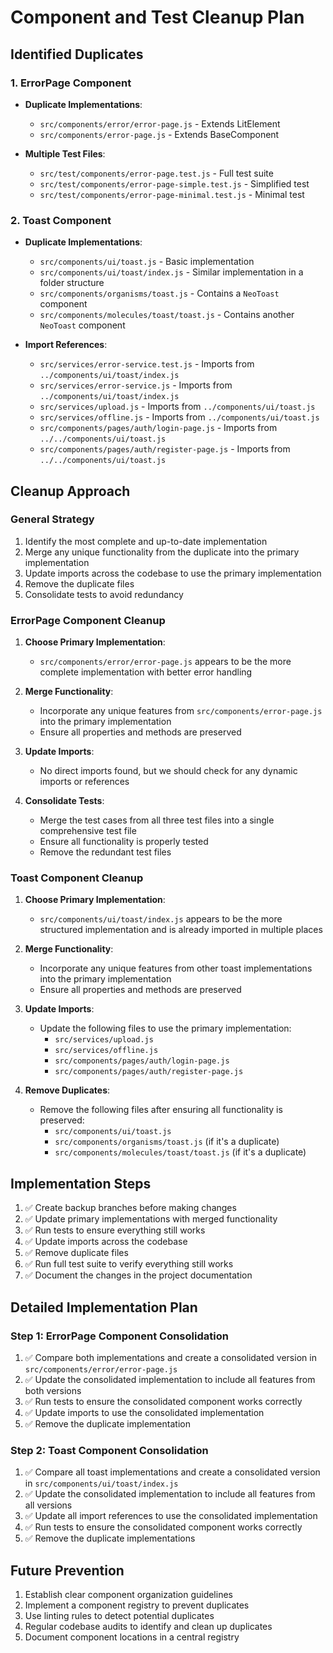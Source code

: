 # Component and Test Cleanup Plan

## Identified Duplicates

### 1. ErrorPage Component
- **Duplicate Implementations**:
  - `src/components/error/error-page.js` - Extends LitElement
  - `src/components/error-page.js` - Extends BaseComponent

- **Multiple Test Files**:
  - `src/test/components/error-page.test.js` - Full test suite
  - `src/test/components/error-page-simple.test.js` - Simplified test
  - `src/test/components/error-page-minimal.test.js` - Minimal test

### 2. Toast Component
- **Duplicate Implementations**:
  - `src/components/ui/toast.js` - Basic implementation
  - `src/components/ui/toast/index.js` - Similar implementation in a folder structure
  - `src/components/organisms/toast.js` - Contains a `NeoToast` component
  - `src/components/molecules/toast/toast.js` - Contains another `NeoToast` component

- **Import References**:
  - `src/services/error-service.test.js` - Imports from `../components/ui/toast/index.js`
  - `src/services/error-service.js` - Imports from `../components/ui/toast/index.js`
  - `src/services/upload.js` - Imports from `../components/ui/toast.js`
  - `src/services/offline.js` - Imports from `../components/ui/toast.js`
  - `src/components/pages/auth/login-page.js` - Imports from `../../components/ui/toast.js`
  - `src/components/pages/auth/register-page.js` - Imports from `../../components/ui/toast.js`

## Cleanup Approach

### General Strategy
1. Identify the most complete and up-to-date implementation
2. Merge any unique functionality from the duplicate into the primary implementation
3. Update imports across the codebase to use the primary implementation
4. Remove the duplicate files
5. Consolidate tests to avoid redundancy

### ErrorPage Component Cleanup
1. **Choose Primary Implementation**: 
   - `src/components/error/error-page.js` appears to be the more complete implementation with better error handling
   
2. **Merge Functionality**:
   - Incorporate any unique features from `src/components/error-page.js` into the primary implementation
   - Ensure all properties and methods are preserved

3. **Update Imports**:
   - No direct imports found, but we should check for any dynamic imports or references

4. **Consolidate Tests**:
   - Merge the test cases from all three test files into a single comprehensive test file
   - Ensure all functionality is properly tested
   - Remove the redundant test files

### Toast Component Cleanup
1. **Choose Primary Implementation**:
   - `src/components/ui/toast/index.js` appears to be the more structured implementation and is already imported in multiple places
   
2. **Merge Functionality**:
   - Incorporate any unique features from other toast implementations into the primary implementation
   - Ensure all properties and methods are preserved

3. **Update Imports**:
   - Update the following files to use the primary implementation:
     - `src/services/upload.js`
     - `src/services/offline.js`
     - `src/components/pages/auth/login-page.js`
     - `src/components/pages/auth/register-page.js`

4. **Remove Duplicates**:
   - Remove the following files after ensuring all functionality is preserved:
     - `src/components/ui/toast.js`
     - `src/components/organisms/toast.js` (if it's a duplicate)
     - `src/components/molecules/toast/toast.js` (if it's a duplicate)

## Implementation Steps

1. ✅ Create backup branches before making changes
2. ✅ Update primary implementations with merged functionality
3. ✅ Run tests to ensure everything still works
4. ✅ Update imports across the codebase
5. ✅ Remove duplicate files
6. ✅ Run full test suite to verify everything still works
7. ✅ Document the changes in the project documentation

## Detailed Implementation Plan

### Step 1: ErrorPage Component Consolidation
1. ✅ Compare both implementations and create a consolidated version in `src/components/error/error-page.js`
2. ✅ Update the consolidated implementation to include all features from both versions
3. ✅ Run tests to ensure the consolidated component works correctly
4. ✅ Update imports to use the consolidated implementation
5. ✅ Remove the duplicate implementation

### Step 2: Toast Component Consolidation
1. ✅ Compare all toast implementations and create a consolidated version in `src/components/ui/toast/index.js`
2. ✅ Update the consolidated implementation to include all features from all versions
3. ✅ Update all import references to use the consolidated implementation
4. ✅ Run tests to ensure the consolidated component works correctly
5. ✅ Remove the duplicate implementations

## Future Prevention

1. Establish clear component organization guidelines
2. Implement a component registry to prevent duplicates
3. Use linting rules to detect potential duplicates
4. Regular codebase audits to identify and clean up duplicates
5. Document component locations in a central registry 